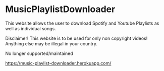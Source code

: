 # MusicPlaylistDownloader

This website allows the user to download Spotify and Youtube Playlists as well as individual songs. 

Disclaimer! This website is to be used for only non copyright videos! Anything else may be illegal in your country.

No longer supported/maintained

https://music-playlist-downloader.herokuapp.com/
